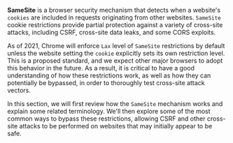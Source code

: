 **SameSite** is a browser security mechanism that detects when a website's `cookies` are included in requests originating from other websites. `SameSite` cookie restrictions provide partial protection against a variety of cross-site attacks, including CSRF, cross-site data leaks, and some CORS exploits.

As of 2021, Chrome will enforce `Lax` level of `SameSite` restrictions by default unless the website setting the `cookie` explicitly sets its own restriction level. This is a proposed standard, and we expect other major browsers to adopt this behavior in the future. As a result, it is critical to have a good understanding of how these restrictions work, as well as how they can potentially be bypassed, in order to thoroughly test cross-site attack vectors.

In this section, we will first review how the `SameSite` mechanism works and explain some related terminology. We'll then explore some of the most common ways to bypass these restrictions, allowing CSRF and other cross-site attacks to be performed on websites that may initially appear to be safe.